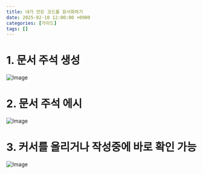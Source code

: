 ```yaml
---
title: 내가 만든 코드를 문서화하기
date: 2025-02-10 12:00:00 +0900
categories: [가이드]
tags: []
---
```


# 1. 문서 주석 생성

![Image](https://github.com/user-attachments/assets/d4ef4faf-df8a-4a77-af82-395baf8c71eb)


# 2. 문서 주석 에시

![Image](https://github.com/user-attachments/assets/6af21cfa-c6f5-4dca-b6b4-2239aeb39756)

# 3. 커서를 올리거나 작성중에 바로 확인 가능

![Image](https://github.com/user-attachments/assets/2902572a-8e93-49ab-9dca-ee1fb4525b05)


